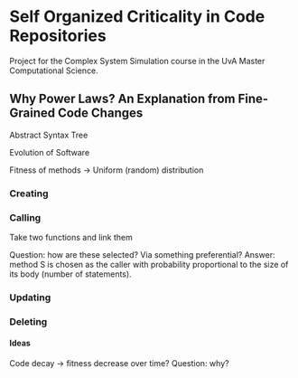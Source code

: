 # Self Organized Criticality in Code Repositories
Project for the Complex System Simulation course in the UvA Master Computational Science.

## Why Power Laws? An Explanation from Fine-Grained Code Changes
Abstract Syntax Tree 

Evolution of Software

Fitness of methods -> Uniform (random) distribution

### Creating

### Calling
Take two functions and link them

Question: how are these selected? Via something preferential?
Answer: method S is chosen as the caller with probability proportional to the size of its body (number of statements).

### Updating

### Deleting

#### Ideas
Code decay -> fitness decrease over time?
Question: why?
